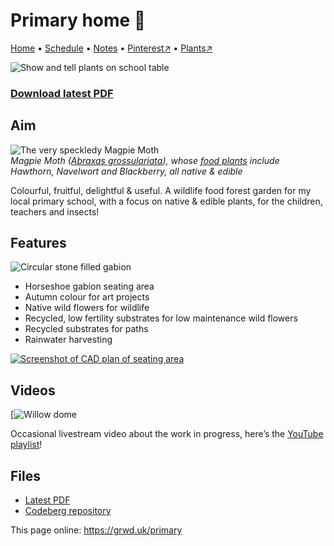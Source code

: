 # Primary home 🏡

[Home](https://grwd.uk/primary) • [Schedule](https://grwd.uk/primary/schedule) • [Notes](https://grwd.uk/primary/notes) • [Pinterest↗](https://pinterest.co.uk/NatureWorksGarden/primary) • [Plants↗](https://bit.ly/primary-plants)

![Show and tell plants on school table](https://res.cloudinary.com/growdigital/image/upload/w_320/v1655898484/primary/plant-table01-220615.jpg)

### [Download latest PDF](https://github.com/growdigital/primary/raw/main/primary.pdf)

## Aim

![The very speckledy Magpie Moth](https://res.cloudinary.com/growdigital/image/upload/w_320/v1655848393/insects/abraxas-grossulariata-130816.jpg)  
_Magpie Moth ([Abraxas grossulariata](https://species.nbnatlas.org/species/NBNSYS0000005975)), whose [food plants](http://dbif.brc.ac.uk/invertebratesresults.aspx?insectid=9) include Hawthorn, Navelwort and Blackberry, all native & edible_

Colourful, fruitful, delightful & useful. A wildlife food forest garden for my local primary school, with a focus on native & edible plants, for the children, teachers and insects!

## Features

![Circular stone filled gabion](https://res.cloudinary.com/growdigital/image/upload/w_320/v1677759307/primary/gabion-round.jpg)

* Horseshoe gabion seating area
* Autumn colour for art projects
* Native wild flowers for wildlife
* Recycled, low fertility substrates for low maintenance wild flowers
* Recycled substrates for paths
* Rainwater harvesting

[![Screenshot of CAD plan of seating area](https://res.cloudinary.com/growdigital/image/upload/w_320/v1678270718/primary/horseshoe-gabion.png)](https://res.cloudinary.com/growdigital/image/upload/v1678270718/primary/horseshoe-gabion.png)

## Videos

[![Willow dome](https://res.cloudinary.com/growdigital/image/upload/w_320/v1680121617/primary/willow-dome-230329.jpg)

Occasional livestream video about the work in progress, here’s the [YouTube playlist](https://grwd.cc/primary-videos)!

## Files

* [Latest PDF](https://codeberg.org/natureworks/primary/src/branch/main/primary.pdf)
* [Codeberg repository](https://codeberg.org/natureworks/primary)

This page online: <https://grwd.uk/primary>
